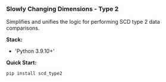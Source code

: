 ### Slowly Changing Dimensions - Type 2

Simplifies and unifies the logic for performing SCD type 2 data comparisons.

**Stack:**
* 'Python 3.9.10+'


**Quick Start:**
```commandline
pip install scd_type2
```

